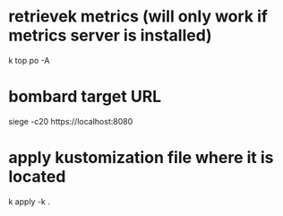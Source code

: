 # retrievek metrics (will only work if metrics server is installed)
k top po -A

# bombard target URL
siege -c20 https://localhost:8080

# apply kustomization file where it is located
k apply -k .












